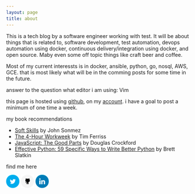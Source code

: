 ```yaml
---
layout: page
title: about
---
```



This is a tech blog by a software engineer working with test. It will be about things that is related to, software development, test automation, devops automation using docker, continuous delivery/integration using docker, and open source. Maby even some off topic things like craft beer and coffee. 

Most of my current interessts is in docker, ansible, python, go, nosql, AWS, GCE. that is most likely what will be in the comming posts for some time in the future.

answer to the question what editor i am using: Vim

this page is hosted using [github](https://github.com), on my [account](https://github.com/mad01). i have a goal to post a minimum of one time a week. 

my book recommendations

- [Soft Skills](http://www.amazon.com/Soft-Skills-software-developers-manual/dp/1617292397) by John Sonmez
- [The 4-Hour Workweek](http://www.amazon.com/The-4-Hour-Workweek-Anywhere-Expanded/dp/0307465357) by Tim Ferriss
- [JavaScript: The Good Parts](http://www.amazon.com/JavaScript-Good-Parts-Douglas-Crockford/dp/0596517742) by Douglas Crockford
- [Effective Python: 59 Specific Ways to Write Better Python](http://www.amazon.com/Effective-Python-Specific-Software-Development/dp/0134034287) by Brett Slatkin

find me here

[![twitter](/imgs/twitter.png)](https://twitter.com/notnotmad) [![github](/imgs/github.png)](https://github.com/mad01) [![linkedin](/imgs/linkedin.png)](https://se.linkedin.com/in/alexanderbrandstedt)
